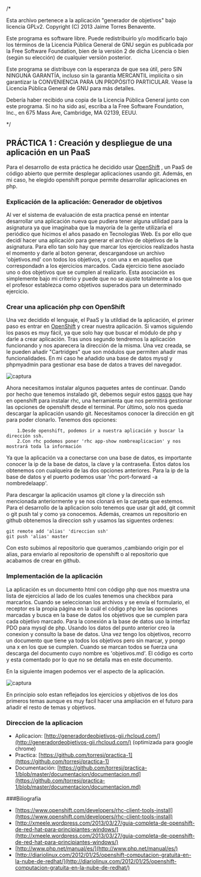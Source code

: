 /*

  Esta archivo pertenece a la aplicación "generador de objetivos" bajo licencia GPLv2.
  Copyright (C) 2013 Jaime Torres Benavente.

  Este programa es software libre. Puede redistribuirlo y/o modificarlo bajo los términos 
  de la Licencia Pública General de GNU según es publicada por la Free Software Foundation, 
  bien de la versión 2 de dicha Licencia o bien (según su elección) de cualquier versión 
  posterior.

  Este programa se distribuye con la esperanza de que sea útil, pero SIN NINGUNA GARANTÍA, 
  incluso sin la garantía MERCANTIL implícita o sin garantizar la CONVENIENCIA PARA UN 
  PROPÓSITO PARTICULAR. Véase la Licencia Pública General de GNU para más detalles.

  Debería haber recibido una copia de la Licencia Pública General junto con este programa. 
  Si no ha sido así, escriba a la Free Software Foundation, Inc., en 675 Mass Ave, Cambridge, 
  MA 02139, EEUU.

*/




## PRÁCTICA 1 : Creación y despliegue de una aplicación en un PaaS

Para el desarrollo de esta práctica he decidido usar [OpenShift](https://www.openshift.com/) , un PaaS de código abierto que permite
desplegar aplicaciones usando git. Además, en mi caso, he elegido openshift porque permite desarrollar aplicaciones en php.


### Explicación de la aplicación: Generador de objetivos

Al ver el sistema de evaluación de esta practica pensé en intentar desarrollar una aplicación nueva que pudiera tener alguna 
utilidad para la asignatura ya que imaginaba que la mayoría de la gente utilizaría el periódico que hicimos el años pasado
en Tecnologías Web. Es por ello que decidí hacer una aplicación para generar el archivo de objetivos de la asignatura.
Para ello tan solo hay que marcar los ejercicios realizados hasta el momento y darle al boton generar, descargandose un archivo
'objetivos.md' con todos los objetivos, y con una x en aquellos que correspondadn a los ejercicios marcados. Cada ejercicio tiene 
asociado uno o dos objetivos que se cumplen al realizarlo. Esta asociación es simplemente bajo mi criterio y puede que no se
ajuste totalmente a los que el profesor establezca como objetivos superados para un determinado ejercicio.

### Crear una aplicación php con OpenShift

Una vez decidido el lenguaje, el PaaS y la utildiad de la aplicación, el primer paso es entrar en [OpenShift](https://www.openshift.com/) y crear
nuestra aplicación. Si vamos siguiendo los pasos es muy fácil, ya que solo hay que buscar el módulo de php y darle a crear aplicación.
Tras unos segundo tendremos la aplicación funcionando y nos aparecera la dirección de la misma. Una vez creada, se le pueden añadir 
"Cartridges" que son módulos que permiten añadir mas funcionalidades. En mi caso he añadido una base de datos mysql y phpmyadmin para 
gestionar esa base de datos a traves del navegador.

![captura](https://dl.dropboxusercontent.com/u/17453375/app.png)

Ahora necesitamos instalar algunos paquetes antes de continuar. Dando por hecho que tenemos instalado git, debemos seguir estos [pasos](https://www.openshift.com/developers/rhc-client-tools-install)
que hay en openshift para instalar rhc, una herramienta que nos permitirá gestionar las opciones de openshift desde el terminal.
Por último, solo nos queda descargar la aplicación usando git. Necesitamos conocer la dirección en git para poder clonarlo. Tenemos
dos opciones:
		
		1.Desde openshift, podemos ir a nuestra aplicación y buscar la dirección ssh.
		2.Con rhc podemos poner 'rhc app-show nombreaplicacion' y nos mostrará toda la información

Ya que la aplicación va a conectarse con una base de datos, es importante conocer la ip de la base de datos, la clave y la contraseña.
Estos datos los obtenemos con cualqueira de las dos opciones anteriores. Para la ip de la base de datos y el puerto podemos usar
'rhc port-forward -a nombredelaapp'.

Para descargar la aplicación usamos git clone y la dirección ssh mencionada anteriormente y se nos clonará en la carpeta que estemos.
Para el desarrollo de la aplicacion solo tenemos que usar git add, git commit o git push tal y como ya conocemos. Además, creamos un 
repositorio en github obtenemos la direccion ssh y usamos las siguentes ordenes:

	git remote add 'alias' 'direccion ssh'
	git push 'alias' master

Con esto subimos al repositorio que queramos ,cambiando origin por el alias, para enviarlo al repositorio de openshift o al repositorio
que acabamos de crear en github.

### Implementación de la aplicación

La aplicación es un documento html con código php que nos muestra una lista de ejercicios al lado de los cuales tenemos una checkbox 
para marcarlos. Cuando se seleccionan los archivos y se envía el formulario, el receptor es la propia página en la cuál el código php
lee las opciones marcadas y busca en la base de datos los objetivos que se cumplen para cada objetivo marcado. Para la conexión a la
base de datos uso la interfaz PDO para mysql de php. Usando los datos del punto anterior creo la conexion y consulto la base de datos.
Una vez tengo los objetivos, recorro un documento que tiene ya todos los objetivos pero sin marcar, y pongo una x en los que se cumplen.
Cuando se marcan todos se fuerza una descarga del documento cuyo nombre es 'objetivos.md'.
El código es corto y esta comentado por lo que no se detalla mas en este documento. 

En la siguiente imagen podemos ver el aspecto de la aplicación.

![captura](https://dl.dropboxusercontent.com/u/17453375/aplicacion.png)

En principio solo estan reflejados los ejercicios y objetivos de los dos primeros temas aunque es muy facil hacer una ampliación en el
futuro para añadir el resto de temas y objetivos.

### Direccion de la aplicacion

* Aplicacion: [http://generadordeobjetivos-gii.rhcloud.com/](http://generadordeobjetivos-gii.rhcloud.com/) (optimizada para google chrome)
* Practica: [https://github.com/torresj/practica-1](https://github.com/torresj/practica-1)
* Documentación: [https://github.com/torresj/practica-1/blob/master/documentacion/documentacion.md](https://github.com/torresj/practica-1/blob/master/documentacion/documentacion.md)

###Biliografía
	
* [https://www.openshift.com/developers/rhc-client-tools-install](https://www.openshift.com/developers/rhc-client-tools-install)
* [http://xmeele.wordpress.com/2013/03/27/guia-completa-de-openshift-de-red-hat-para-principiantes-windows/](http://xmeele.wordpress.com/2013/03/27/guia-completa-de-openshift-de-red-hat-para-principiantes-windows/)
* [http://www.php.net/manual/es/](http://www.php.net/manual/es/)
* [http://diariolinux.com/2012/01/25/openshift-computacion-gratuita-en-la-nube-de-redhat/](http://diariolinux.com/2012/01/25/openshift-computacion-gratuita-en-la-nube-de-redhat/)

